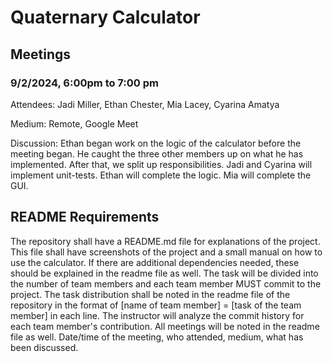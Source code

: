 # Quaternary Calculator

## Meetings

### 9/2/2024, 6:00pm to 7:00 pm
Attendees: Jadi Miller, Ethan Chester, Mia Lacey, Cyarina Amatya

Medium: Remote, Google Meet

Discussion: Ethan began work on the logic of the calculator before the meeting began. He caught the three other members up on what he has implemented. After that, we split up responsibilities. Jadi and Cyarina will implement unit-tests. Ethan will complete the logic. Mia will complete the GUI. 

## README Requirements

The repository shall have a README.md file for explanations of the project.
This file shall have screenshots of the project and a small manual on how to use the calculator.
If there are additional dependencies needed, these should be explained in the readme file as well.
The task will be divided into the number of team members and each team member MUST commit to the project.
The task distribution shall be noted in the readme file of the repository in the format of [name of team member] = [task of the team member] in each line.
The instructor will analyze the commit history for each team member's contribution.
All meetings will be noted in the readme file as well.
Date/time of the meeting, who attended, medium, what has been discussed.
